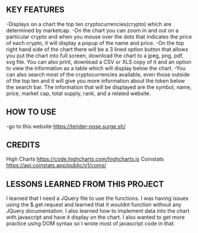 
## KEY FEATURES

-Displays on a chart the top ten cryptocurrencies(crypto) which are determined by marketcap.
-On the chart you can zoom in and out on a particular crypto and when you mouse over the dots that indicates the price of each crypto, it will display a popup of the name and price.
-On the top right hand side of the chart there will be a 3 lined option button that allows you put the chart into full screen, download the chart to a jpeg, png, pdf, svg file. You can also print, download a CSV or XLS copy of it and an option to view the information as a table which will display below the chart.
-You can also search most of the cryptocurrencies available, even those outside of the top ten and it will give you more information about the token below the search bar. The information that will be displayed are the symbol, name, price, market cap, total supply, rank, and a related website.

## HOW TO USE
-go to this website https://tender-nose.surge.sh/

## CREDITS
High Charts
https://code.highcharts.com/highcharts.js
Coinstats
https://api.coinstats.app/public/v1/coins/

## LESSONS LEARNED FROM THIS PROJECT
I learned that I need a JQuery file to use the functions. I was having issues using the $.get request and learned that it wouldnt function without any JQuery documentation. I also learned how to implement data into the chart with javascript and have it display on the chart. I also wanted to get more practice using DOM syntax so I wrote most of javascript code in that.